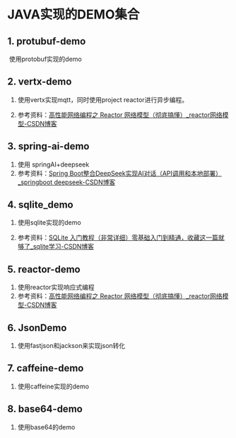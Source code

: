 # **JAVA实现的DEMO集合**

## 1. protubuf-demo

​    使用protobuf实现的demo

## 2. vertx-demo

1. 使用vertx实现mqtt，同时使用project reactor进行异步编程。

2. 参考资料：[高性能网络编程之 Reactor 网络模型（彻底搞懂）_reactor网络模型-CSDN博客](https://blog.csdn.net/ldw201510803006/article/details/124365838)

## 3. spring-ai-demo

1. 使用 springAI+deepseek
2. 参考资料：[Spring Boot整合DeepSeek实现AI对话（API调用和本地部署）_springboot deepseek-CSDN博客](https://blog.csdn.net/xiangjunyes/article/details/145574593)



## 4. sqlite_demo

1. 使用sqlite实现的demo

2. 参考资料：[SQLite 入门教程（非常详细）零基础入门到精通，收藏这一篇就够了_sqlite学习-CSDN博客](https://blog.csdn.net/Javachichi/article/details/138106632)



## 5. reactor-demo

1. 使用reactor实现响应式编程
2. 参考资料：[高性能网络编程之 Reactor 网络模型（彻底搞懂）_reactor网络模型-CSDN博客](https://blog.csdn.net/ldw201510803006/article/details/124365838)



## 6. JsonDemo

1. 使用fastjson和jackson来实现json转化



## 7. caffeine-demo

1. 使用caffeine实现的demo



## 8. base64-demo

1. 使用base64的demo

